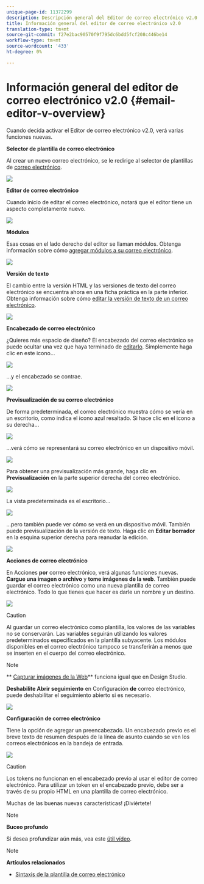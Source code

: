 ```yaml
---
unique-page-id: 11372299
description: Descripción general del Editor de correo electrónico v2.0 - Documentos de marketing - Documentación del producto
title: Información general del editor de correo electrónico v2.0
translation-type: tm+mt
source-git-commit: f27e2bac90570f9f795dc6bdd5fcf208c446be14
workflow-type: tm+mt
source-wordcount: '433'
ht-degree: 0%

---
```



# Información general del editor de correo electrónico v2.0 {#email-editor-v-overview}

Cuando decida activar el Editor de correo electrónico v2.0, verá varias funciones nuevas.

**Selector de plantilla de correo electrónico**

Al crear un nuevo correo electrónico, se le redirige al selector de plantillas de [correo electrónico](email-template-picker-overview.md).

![](assets/starter-templates-1.png)

**Editor de correo electrónico**

Cuando inicio de editar el correo electrónico, notará que el editor tiene un aspecto completamente nuevo.

![](assets/two-4.png)

**Módulos**

Esas cosas en el lado derecho del editor se llaman módulos. Obtenga información sobre cómo [agregar módulos a su correo electrónico](add-modules-to-your-email.md).

![](assets/three-4.png)

**Versión de texto**

El cambio entre la versión HTML y las versiones de texto del correo electrónico se encuentra ahora en una ficha práctica en la parte inferior. Obtenga información sobre cómo [editar la versión de texto de un correo electrónico](../../../../product-docs/email-marketing/general/creating-an-email/edit-the-text-version-of-an-email.md).

![](assets/four-3.png)

**Encabezado de correo electrónico**

¿Quieres más espacio de diseño? El encabezado del correo electrónico se puede ocultar una vez que haya terminado de [editarlo](../../../../product-docs/email-marketing/general/creating-an-email/edit-your-email-header.md). Simplemente haga clic en este icono...

![](assets/five-4.png)

...y el encabezado se contrae.

![](assets/six-3.png)

**Previsualización de su correo electrónico**

De forma predeterminada, el correo electrónico muestra cómo se vería en un escritorio, como indica el icono azul resaltado. Si hace clic en el icono a su derecha...

![](assets/seven-3.png)

...verá cómo se representará su correo electrónico en un dispositivo móvil.

![](assets/eight-3.png)

Para obtener una previsualización más grande, haga clic en **Previsualización** en la parte superior derecha del correo electrónico.

![](assets/preview1.png)

La vista predeterminada es el escritorio...

![](assets/preview2.png)

...pero también puede ver cómo se verá en un dispositivo móvil. También puede previsualización de la versión de texto. Haga clic en **Editar borrador** en la esquina superior derecha para reanudar la edición.

[![](assets/preview3.png)](../../../../product-docs/demand-generation/images-and-files/grab-the-images-from-a-web-page.md)

**Acciones de correo electrónico**

En Acciones **por** correo electrónico, verá algunas funciones nuevas. **Cargue una imagen o archivo** y **tome imágenes de la web**. También puede guardar el correo electrónico como una nueva plantilla de correo electrónico. Todo lo que tienes que hacer es darle un nombre y un destino.

![](assets/nine-3.png)

>[!CAUTION]
>
>Al guardar un correo electrónico como plantilla, los valores de las variables no se conservarán. Las variables seguirán utilizando los valores predeterminados especificados en la plantilla subyacente. Los módulos disponibles en el correo electrónico tampoco se transferirán a menos que se inserten en el cuerpo del correo electrónico.

>[!NOTE]
>
>** [Capturar imágenes de la Web](../../../../product-docs/demand-generation/images-and-files/grab-the-images-from-a-web-page.md)** funciona igual que en Design Studio.

**Deshabilite Abrir seguimiento** en Configuración **de** correo electrónico, puede deshabilitar el seguimiento abierto si es necesario.

![](assets/thirteen-1.png)

**Configuración de correo electrónico**

Tiene la opción de agregar un preencabezado. Un encabezado previo es el breve texto de resumen después de la línea de asunto cuando se ven los correos electrónicos en la bandeja de entrada.

![](assets/edit-settings-preheader-2.png)

>[!CAUTION]
>
>Los tokens no funcionan en el encabezado previo al usar el editor de correo electrónico. Para utilizar un token en el encabezado previo, debe ser a través de su propio HTML en una plantilla de correo electrónico.

Muchas de las buenas nuevas características! ¡Diviértete!

>[!NOTE]
>
>**Buceo profundo**
>
>Si desea profundizar aún más, vea este [útil vídeo](https://nation.marketo.com/videos/1463).

>[!NOTE]
>
>**Artículos relacionados**
>
>* [Sintaxis de la plantilla de correo electrónico](email-template-syntax.md)

>



